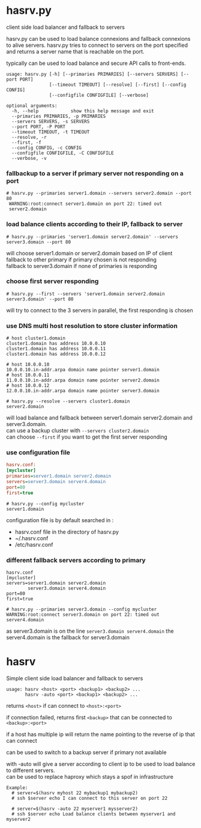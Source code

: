 # hasrv.py

client side load balancer and fallback to servers

hasrv.py can be used to load balance connexions and fallback connexions to alive servers.
hasrv.py tries to connect to servers on the port specified and returns a server name that is reachable on the port.

typically can be used to load balance and secure API calls to front-ends.

```shell
usage: hasrv.py [-h] [--primaries PRIMARIES] [--servers SERVERS] [--port PORT]
                [--timeout TIMEOUT] [--resolve] [--first] [--config CONFIG]
                [--configfile CONFIGFILE] [--verbose]

optional arguments:
  -h, --help            show this help message and exit
  --primaries PRIMARIES, -p PRIMARIES
  --servers SERVERS, -s SERVERS
  --port PORT, -P PORT
  --timeout TIMEOUT, -t TIMEOUT
  --resolve, -r
  --first, -f
  --config CONFIG, -c CONFIG
  --configfile CONFIGFILE, -C CONFIGFILE
  --verbose, -v
 ```

### fallbackup to a server if primary server not responding on a port

```shell
# hasrv.py --primaries server1.domain --servers server2.domain --port 80
 WARNING:root:connect server1.domain on port 22: timed out
 server2.domain
```

### load balance clients according to their IP, fallback to server

```shell
# hasrv.py --primaries 'server1.domain server2.domain' --servers server3.domain --port 80
```

will choose server1.domain or server2.domain based on IP of client  
fallback to other primary if primary chosen is not responding  
fallback to server3.domain if none of primaries is responding

### choose first server responding

```shell
# hasrv.py --first --servers 'server1.domain server2.domain server3.domain' --port 80
```

will try to connect to the 3 servers in parallel, the first responding is chosen

### use DNS multi host resolution to store cluster information

```shell
# host cluster1.domain
cluster1.domain has address 10.0.0.10
cluster1.domain has address 10.0.0.11
cluster1.domain has address 10.0.0.12

# host 10.0.0.10
10.0.0.10.in-addr.arpa domain name pointer server1.domain
# host 10.0.0.11
11.0.0.10.in-addr.arpa domain name pointer server2.domain
# host 10.0.0.12
12.0.0.10.in-addr.arpa domain name pointer server3.domain

# hasrv.py --resolve --servers cluster1.domain
server2.domain
```
will load balance and fallback between server1.domain server2.domain and server3.domain.  
can use a backup cluster with `--servers cluster2.domain`  
can choose `--first` if you want to get the first server responding  

### use configuration file

```ini
hasrv.conf:
[mycluster]
primaries=server1.domain server2.domain
servers=server3.domain server4.domain
port=80
first=true
```

```
# hasrv.py --config mycluster
server1.domain
```
configuration file is by default searched in :  
* hasrv.conf file in the directory of hasrv.py
* ~/.hasrv.conf
* /etc/hasrv.conf

### different fallback servers according to primary

```
hasrv.conf
[mycluster]
servers=server1.domain server2.domain
        server3.domain server4.domain
port=80
first=true

# hasrv.py --primaries server3.domain --config mycluster
WARNING:root:connect server3.domain on port 22: timed out
server4.domain
```
as server3.domain is on the line `server3.domain server4.domain` the server4.domain is the fallback for server3.domain

# hasrv

Simple client side load balancer and fallback to servers

```shell
usage: hasrv <host> <port> <backup1> <backup2> ...
       hasrv -auto <port> <backup1> <backup2> ...
```
returns `<host>` if can connect to `<host>:<port>`

if connection failed, returns first `<backup>`
that can be connected to `<backup>:<port>`

if a host has multiple ip will return the name pointing
to the reverse of ip that can connect

can be used to switch to a backup server if 
primary not available

with -auto will give a server according to client ip
to be used to load balance to different servers.  
can be used to replace haproxy which stays a spof in infrastructure

```shell
Example:
  # server=$(hasrv myhost 22 mybackup1 mybackup2)
  # ssh $server echo I can connect to this server on port 22

  # server=$(hasrv -auto 22 myserver1 mysserver2)
  # ssh $server echo Load balance clients between myserver1 and myserver2
```

